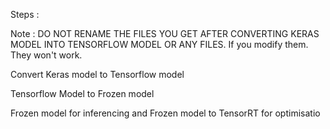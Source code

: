 Steps :

Note : DO NOT RENAME THE FILES YOU GET AFTER CONVERTING KERAS MODEL INTO TENSORFLOW MODEL OR ANY FILES. If you modify them. They won't work.

Convert Keras model to Tensorflow model

Tensorflow Model to Frozen model

Frozen model for inferencing and Frozen model to TensorRT for optimisatio

